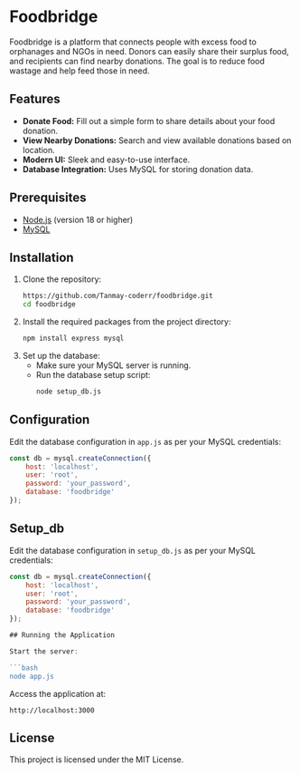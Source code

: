 # Foodbridge

Foodbridge is a platform that connects people with excess food to orphanages and NGOs in need. Donors can easily share their surplus food, and recipients can find nearby donations. The goal is to reduce food wastage and help feed those in need.

## Features

- **Donate Food:** Fill out a simple form to share details about your food donation.
- **View Nearby Donations:** Search and view available donations based on location.
- **Modern UI:** Sleek and easy-to-use interface.
- **Database Integration:** Uses MySQL for storing donation data.

## Prerequisites

- [Node.js](https://nodejs.org/) (version 18 or higher)
- [MySQL](https://dev.mysql.com/downloads/)

## Installation

1. Clone the repository:
   ```bash
   https://github.com/Tanmay-coderr/foodbridge.git
   cd foodbridge
   ```
2. Install the required packages from the project directory:
   ```bash
   npm install express mysql
   ```
3. Set up the database:
   - Make sure your MySQL server is running.
   - Run the database setup script:
     ```bash
     node setup_db.js
     ```

## Configuration

Edit the database configuration in `app.js` as per your MySQL credentials:

```js
const db = mysql.createConnection({
    host: 'localhost',
    user: 'root',
    password: 'your_password',
    database: 'foodbridge'
});
```
## Setup_db
Edit the database configuration in `setup_db.js` as per your MySQL credentials:

```js
const db = mysql.createConnection({
    host: 'localhost',
    user: 'root',
    password: 'your_password',
    database: 'foodbridge'
});

## Running the Application

Start the server:

```bash
node app.js
```

Access the application at:

```
http://localhost:3000
```

##

## License

This project is licensed under the MIT License.

